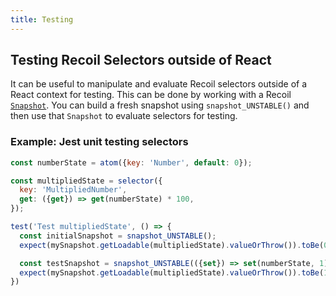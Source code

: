 ```yaml
---
title: Testing
---
```


## Testing Recoil Selectors outside of React

It can be useful to manipulate and evaluate Recoil selectors outside of a React context for testing.  This can be done by working with a Recoil [`Snapshot`](/docs/api-reference/core/Snapshot).  You can build a fresh snapshot using `snapshot_UNSTABLE()` and then use that `Snapshot` to evaluate selectors for testing.

### Example: Jest unit testing selectors

```jsx
const numberState = atom({key: 'Number', default: 0});

const multipliedState = selector({
  key: 'MultipliedNumber',
  get: ({get}) => get(numberState) * 100,
});

test('Test multipliedState', () => {
  const initialSnapshot = snapshot_UNSTABLE();
  expect(mySnapshot.getLoadable(multipliedState).valueOrThrow()).toBe(0);

  const testSnapshot = snapshot_UNSTABLE(({set}) => set(numberState, 1));
  expect(mySnapshot.getLoadable(multipliedState).valueOrThrow()).toBe(100);
})
```
